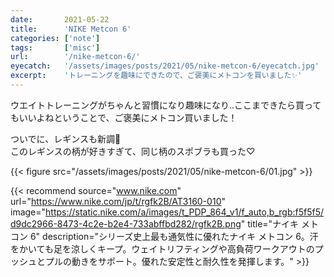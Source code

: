 ```yaml
---
date:       2021-05-22
title:      'NIKE Metcon 6'
categories: ['note']
tags:       ['misc']
url:        '/nike-metcon-6/'
eyecatch:   '/assets/images/posts/2021/05/nike-metcon-6/eyecatch.jpg'
excerpt:    'トレーニングを趣味にできたので、ご褒美にメトコンを買いました✨'
---
```


ウエイトトレーニングがちゃんと習慣になり趣味になり..ここまできたら買ってもいいよねということで、ご褒美にメトコン買いました！

ついでに、レギンスも新調🥰  
このレギンスの柄が好きすぎて、同じ柄のスポブラも買った♡

{{< figure src="/assets/images/posts/2021/05/nike-metcon-6/01.jpg" >}}

{{< recommend source="www.nike.com" url="https://www.nike.com/jp/t/rgfk2B/AT3160-010" image="https://static.nike.com/a/images/t_PDP_864_v1/f_auto,b_rgb:f5f5f5/d9dc2966-8473-4c2e-b2e4-733abffbd282/rgfk2B.png" title="ナイキ メトコン 6" description="シリーズ史上最も通気性に優れたナイキ メトコン 6。汗をかいても足を涼しくキープ。ウェイトリフティングや高負荷ワークアウトのプッシュとプルの動きをサポート。優れた安定性と耐久性を発揮します。" >}}
